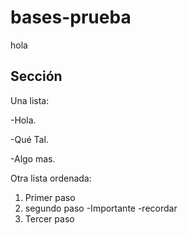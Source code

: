 # bases-prueba
hola

## Sección
Una lista:

-Hola.

-Qué Tal.

-Algo mas.

Otra lista ordenada:
1. Primer paso
2. segundo paso
    -Importante
    -recordar
3. Tercer paso
